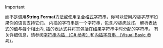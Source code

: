 
> [!IMPORTANT] 
> 而不是调用**String.Format**方法或使用[复合格式字符串](~/docs/standard/base-types/composite-formatting.md)，你可以使用*内插字符串*如果你的语言支持它们。 内插的字符串是一个字符串，包含*内插表达式*。 解析表达式的值与每个相比内, 插的表达式并将其包括在结果字符串中时分配的字符串。 有关详细信息，请参阅[字符串内插 （C# 参考）](~/docs/csharp/language-reference/tokens/interpolated.md)和[内插字符串 （Visual Basic 参考）](~/docs/visual-basic/programming-guide/language-features/strings/interpolated-strings.md)。 
